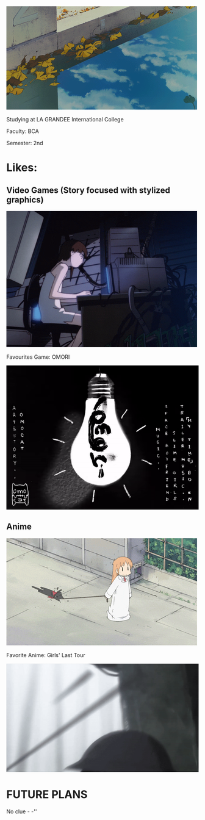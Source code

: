 <html> 
  <body>
<img src = "leaf-falling.gif">
    <p> Studying at LA GRANDEE International College</p>
    <p> Faculty: BCA </p>
    <p> Semester: 2nd </p>
    <h1> Likes:</h1>
    <h2> Video Games (Story focused with stylized graphics) </h2>
    <img src = "lain.gif"><img>
    <p> Favourites Game: OMORI </p>
    <img src = "omori.gif"></img>
    <h2> Anime</h2>
    <img src  = "i-don't-condone-animal-abuse.gif">
    <p> Favorite Anime: Girls' Last Tour </p>
    <img src = "yu-hitting-chi.gif"></img>
    <h1>FUTURE PLANS</h1>
    <p> No clue - -''</p>
    
  </body>
</html>
